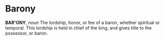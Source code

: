 # Barony

**BAR'ONY**, _noun_ The lordship, honor, or fee of a baron, whether spiritual or temporal. This lordship is held in chief of the king, and gives title to the possessor, or baron.